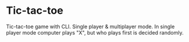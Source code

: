 # Tic-tac-toe

Tic-tac-toe game with CLI.
Single player &amp; multiplayer mode.
In single player mode computer plays "X", but who plays first is decided randomly.
